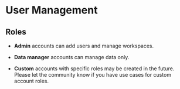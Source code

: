 # User Management

## Roles

* **Admin** accounts can add users and manage workspaces. 

* **Data manager** accounts can manage data only. 

* **Custom** accounts with specific roles may be created in the future. Please let the community know if you have use cases for custom account roles.


